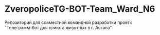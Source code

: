 # ZveropoliceTG-BOT-Team_Ward_N6
Репозиторий для совместной командной разработки проетк "Телеграмм-бот для приюта животных в г. Астана".
